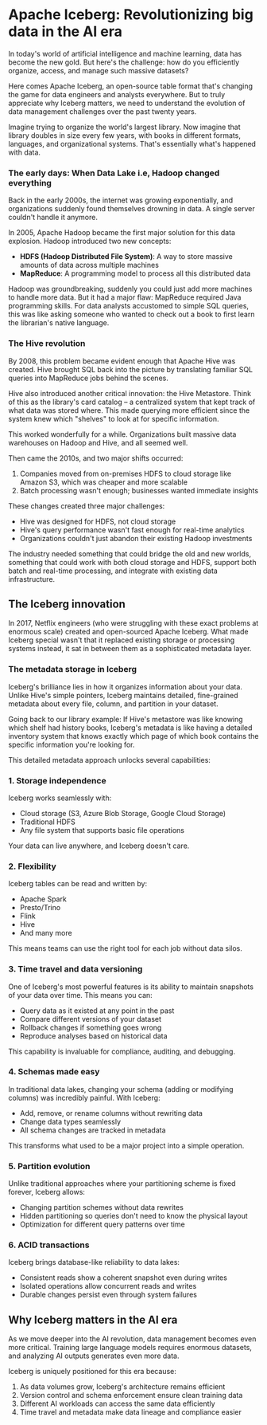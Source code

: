 # Apache Iceberg: Revolutionizing big data in the AI era

In today's world of artificial intelligence and machine learning, data has become the new gold. But here's the challenge: how do you efficiently organize, access, and manage such massive datasets?

Here comes Apache Iceberg, an open-source table format that's changing the game for data engineers and analysts everywhere. But to truly appreciate why Iceberg matters, we need to understand the evolution of data management challenges over the past twenty years.

Imagine trying to organize the world's largest library. Now imagine that library doubles in size every few years, with books in different formats, languages, and organizational systems. That's essentially what's happened with data.

### The early days: When Data Lake i.e, Hadoop changed everything

Back in the early 2000s, the internet was growing exponentially, and organizations suddenly found themselves drowning in data. A single server couldn't handle it anymore.

In 2005, Apache Hadoop became the first major solution for this data explosion. Hadoop introduced two new concepts:

* **HDFS (Hadoop Distributed File System)**: A way to store massive amounts of data across multiple machines
* **MapReduce**: A programming model to process all this distributed data

Hadoop was groundbreaking, suddenly you could just add more machines to handle more data. But it had a major flaw: MapReduce required Java programming skills. For data analysts accustomed to simple SQL queries, this was like asking someone who wanted to check out a book to first learn the librarian's native language.

### The Hive revolution

By 2008, this problem became evident enough that Apache Hive was created. Hive brought SQL back into the picture by translating familiar SQL queries into MapReduce jobs behind the scenes.

Hive also introduced another critical innovation: the Hive Metastore. Think of this as the library's card catalog – a centralized system that kept track of what data was stored where. This made querying more efficient since the system knew which "shelves" to look at for specific information.

This worked wonderfully for a while. Organizations built massive data warehouses on Hadoop and Hive, and all seemed well.

Then came the 2010s, and two major shifts occurred:

1. Companies moved from on-premises HDFS to cloud storage like Amazon S3, which was cheaper and more scalable
2. Batch processing wasn't enough; businesses wanted immediate insights

These changes created three major challenges:

* Hive was designed for HDFS, not cloud storage
* Hive's query performance wasn't fast enough for real-time analytics
* Organizations couldn't just abandon their existing Hadoop investments

The industry needed something that could bridge the old and new worlds, something that could work with both cloud storage and HDFS, support both batch and real-time processing, and integrate with existing data infrastructure.

## The Iceberg innovation

In 2017, Netflix engineers (who were struggling with these exact problems at enormous scale) created and open-sourced Apache Iceberg. What made Iceberg special wasn't that it replaced existing storage or processing systems instead, it sat in between them as a sophisticated metadata layer.

### The metadata storage in Iceberg

Iceberg's brilliance lies in how it organizes information about your data. Unlike Hive's simple pointers, Iceberg maintains detailed, fine-grained metadata about every file, column, and partition in your dataset.

Going back to our library example: If Hive's metastore was like knowing which shelf had history books, Iceberg's metadata is like having a detailed inventory system that knows exactly which page of which book contains the specific information you're looking for.

This detailed metadata approach unlocks several capabilities:

### 1. Storage independence

Iceberg works seamlessly with:
* Cloud storage (S3, Azure Blob Storage, Google Cloud Storage)
* Traditional HDFS
* Any file system that supports basic file operations

Your data can live anywhere, and Iceberg doesn't care.

### 2. Flexibility

Iceberg tables can be read and written by:
* Apache Spark
* Presto/Trino
* Flink
* Hive
* And many more

This means teams can use the right tool for each job without data silos.

### 3. Time travel and data versioning

One of Iceberg's most powerful features is its ability to maintain snapshots of your data over time. This means you can:
* Query data as it existed at any point in the past
* Compare different versions of your dataset
* Rollback changes if something goes wrong
* Reproduce analyses based on historical data

This capability is invaluable for compliance, auditing, and debugging.

### 4. Schemas made easy

In traditional data lakes, changing your schema (adding or modifying columns) was incredibly painful. With Iceberg:
* Add, remove, or rename columns without rewriting data
* Change data types seamlessly
* All schema changes are tracked in metadata

This transforms what used to be a major project into a simple operation.

### 5. Partition evolution

Unlike traditional approaches where your partitioning scheme is fixed forever, Iceberg allows:
* Changing partition schemes without data rewrites
* Hidden partitioning so queries don't need to know the physical layout
* Optimization for different query patterns over time

### 6. ACID transactions

Iceberg brings database-like reliability to data lakes:
* Consistent reads show a coherent snapshot even during writes
* Isolated operations allow concurrent reads and writes
* Durable changes persist even through system failures

## Why Iceberg matters in the AI era

As we move deeper into the AI revolution, data management becomes even more critical. Training large language models requires enormous datasets, and analyzing AI outputs generates even more data.

Iceberg is uniquely positioned for this era because:

1. As data volumes grow, Iceberg's architecture remains efficient
2. Version control and schema enforcement ensure clean training data
3. Different AI workloads can access the same data efficiently
4. Time travel and metadata make data lineage and compliance easier
